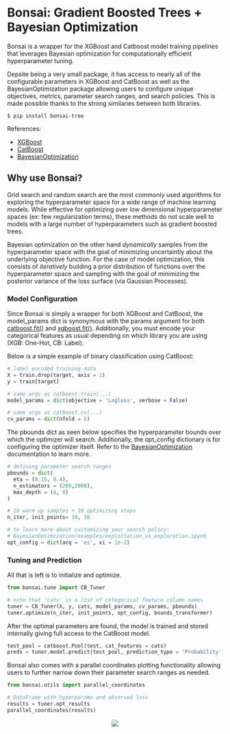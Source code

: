# Bonsai: Gradient Boosted Trees + Bayesian Optimization

Bonsai is a wrapper for the XGBoost and Catboost model training pipelines that leverages Bayesian optimization for computationally efficient hyperparameter tuning.

Depsite being a very small package, it has access to nearly all of the configurable parameters in XGBoost and CatBoost as well as the BayesianOptimization package allowing users to configure unique objectives, metrics, parameter search ranges, and search policies. This is made possible thanks to the strong similaries between both libraries.

```console
$ pip install bonsai-tree
```

References:
- [XGBoost](https://xgboost.readthedocs.io/en/latest/python/python_intro.html)
- [CatBoost](https://catboost.ai/docs/concepts/python-reference_parameters-list.html)
- [BayesianOptimization](https://github.com/fmfn/BayesianOptimization)

## Why use Bonsai?

Grid search and random search are the most commonly used algorithms for exploring the hyperparameter space for a wide range of machine learning models. While effective for optimizing over low dimensional hyperparameter spaces (ex: few regularization terms), these methods do not scale well to models with a large number of hyperparameters such as gradient boosted trees.

Bayesian optimization on the other hand *dynamically* samples from the hyperparameter space with the goal of minimizing uncertaintly about the underlying objective function. For the case of model optimization, this consists of *iteratively* building a prior distribution of functions over the hyperparameter space and sampling with the goal of minimizing the posterior variance of the loss surface (via Gaussian Processes).

### Model Configuration

Since Bonsai is simply a wrapper for both XGBoost and CatBoost, the model_params dict is synonymous with the params argument for both [catboost.fit()](https://catboost.ai/docs/concepts/python-reference_parameters-list.html) and [xgboost.fit()](https://xgboost.readthedocs.io/en/latest/python/python_api.html#module-xgboost.training). Additionally, you must encode your categorical features as usual depending on which library you are using (XGB: One-Hot, CB: Label). 

Below is a simple example of binary classification using CatBoost:

``` python
# label encoded training data
X = train.drop(target, axis = 1)
y = train[target]

# same args as catboost.train(...)
model_params = dict(objective = 'Logloss', verbose = False)

# same args as catboost.cv(...)
cv_params = dict(nfold = 5)
```

The pbounds dict as seen below specifies the hyperparameter bounds over which the optimizer will search. Additionally, the opt_config dictionary is for configuring the optimizer itself. Refer to the [BayesianOptimization](https://github.com/fmfn/BayesianOptimization) documentation to learn more.  

``` python
# defining parameter search ranges
pbounds = dict(
  eta = (0.15, 0.4), 
  n_estimators = (200,2000), 
  max_depth = (4, 8)
)

# 10 warm up samples + 10 optimizing steps
n_iter, init_points= 10, 10

# to learn more about customizing your search policy:
# BayesianOptimization/examples/exploitation_vs_exploration.ipynb
opt_config = dict(acq = 'ei', xi = 1e-2)
```

### Tuning and Prediction

All that is left is to initialize and optimize. 

``` python
from bonsai.tune import CB_Tuner

# note that 'cats' is a list of categorical feature column names
tuner = CB_Tuner(X, y, cats, model_params, cv_params, pbounds)
tuner.optimize(n_iter, init_points, opt_config, bounds_transformer)
``` 

After the optimal parameters are found, the model is trained and stored internally giving full access to the CatBoost model. 

``` python
test_pool = catboost.Pool(test, cat_features = cats)
preds = tuner.model.predict(test_pool, prediction_type = 'Probability')
```

Bonsai also comes with a parallel coordinates plotting functionality allowing users to further narrow down their parameter search ranges as needed.

``` python
from bonsai.utils import parallel_coordinates

# DataFrame with hyperparams and observed loss
results = tuner.opt_results
parallel_coordinates(results)
```

<p align="center">
  <img src="https://github.com/magi-1/bonsai/blob/59b07994c4fbcf8c32df7121ea571e08693a961d/images/param_plot.png" />
</p>





